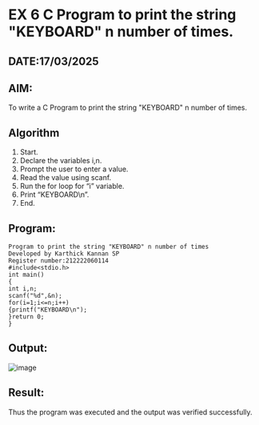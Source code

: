 # EX 6 C Program to print the string "KEYBOARD" n number of times.
## DATE:17/03/2025
## AIM:
To write a C Program to print the string "KEYBOARD" n number of times.

## Algorithm
1. Start. 
2. Declare the variables i,n. 
3. Prompt the user to enter a value. 
4. Read the value using scanf. 
5. Run the for loop for “i” variable. 
6. Print “KEYBOARD\n”. 
7. End.
## Program:
```
Program to print the string "KEYBOARD" n number of times
Developed by Karthick Kannan SP
Register number:212222060114
#include<stdio.h> 
int main() 
{ 
int i,n; 
scanf("%d",&n); 
for(i=1;i<=n;i++) 
{printf("KEYBOARD\n"); 
}return 0; 
}
```

## Output:
![image](https://github.com/user-attachments/assets/cfdb8b22-3f9d-49d8-b4da-a23c06c4a083)



## Result:
Thus the program was executed and the output was verified successfully.
